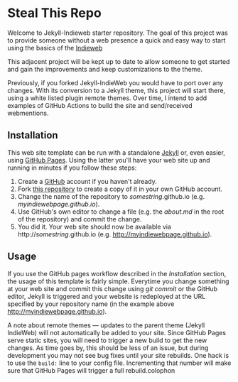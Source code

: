 # Steal This Repo

Welcome to Jekyll-Indieweb starter repository. The goal of this project was to provide someone without a web presence a quick and easy way to start using the basics of the [Indieweb](https://indiewebcamp.com)

This adjacent project will be kept up to date to allow someone to get started and gain the improvements and keep customizations to the theme.

Previously, if you forked Jekyll-IndieWeb you would have to port over any changes. With its conversion to a Jekyll theme, this project will start there, using a white listed plugin remote themes. Over time, I intend to add examples of GitHub Actions to build the site and send/received webmentions.

## Installation

This web site template can be run with a standalone [Jekyll](https://jekyllrb.com/) or, even easier, using [GitHub Pages](https://pages.github.com). Using the latter you'll have your web site up and running in minutes if you follow these steps:

1. Create a [GitHub](https://github.com) account if you haven't already.
2. Fork [this repository](https://github.com/miklb/streal-this-repo) to create a copy of it in your own GitHub account.
3. Change the name of the repository to _somestring_.github.io (e.g. _myindiewebpage.github.io_).
4. Use GitHub's own editor to change a file (e.g. the _about.md_ in the root of the repository) and commit the change.
5. You did it. Your web site should now be available via http://_somestring_.github.io (e.g. http://myindiewebpage.github.io).

## Usage

If you use the GitHub pages workflow described in the _Installation_ section, the usage of this template is fairly simple. Everytime you change something at your web site and commit this change using _git commit_ or the GitHub editor, Jekyll is triggered and your website is redeployed at the URL specified by your repository name (in the example above http://myindiewebpage.github.io).

A note about remote themes — updates to the parent theme (Jekyll IndieWeb) will not automatically be added to your site. Since GitHub Pages serve static sites, you will need to trigger a new build to get the new changes. As time goes by, this should be less of an issue, but during development you may not see bug fixes until your site rebuilds. One hack is to use the `build:` line to your config file. Incrementing that number will make sure that GitHub Pages will trigger a full rebuild.colophon

